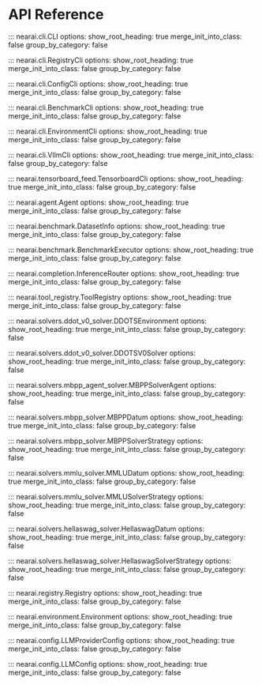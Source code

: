 # API Reference

::: nearai.cli.CLI 
    options: 
        show_root_heading: true 
        merge_init_into_class: false 
        group_by_category: false

::: nearai.cli.RegistryCli
    options:
        show_root_heading: true
        merge_init_into_class: false
        group_by_category: false

::: nearai.cli.ConfigCli
    options:
        show_root_heading: true
        merge_init_into_class: false
        group_by_category: false

::: nearai.cli.BenchmarkCli
    options:
        show_root_heading: true
        merge_init_into_class: false
        group_by_category: false

::: nearai.cli.EnvironmentCli
    options:
        show_root_heading: true
        merge_init_into_class: false
        group_by_category: false

::: nearai.cli.VllmCli
    options:
        show_root_heading: true
        merge_init_into_class: false
        group_by_category: false

::: nearai.tensorboard_feed.TensorboardCli
    options:
        show_root_heading: true
        merge_init_into_class: false
        group_by_category: false

::: nearai.agent.Agent
    options:
        show_root_heading: true
        merge_init_into_class: false
        group_by_category: false

::: nearai.benchmark.DatasetInfo
    options:
        show_root_heading: true
        merge_init_into_class: false
        group_by_category: false

::: nearai.benchmark.BenchmarkExecutor
    options:
        show_root_heading: true
        merge_init_into_class: false
        group_by_category: false

::: nearai.completion.InferenceRouter
    options:
        show_root_heading: true
        merge_init_into_class: false
        group_by_category: false

::: nearai.tool_registry.ToolRegistry
    options:
        show_root_heading: true
        merge_init_into_class: false
        group_by_category: false

::: nearai.solvers.ddot_v0_solver.DDOTSEnvironment
    options:
        show_root_heading: true
        merge_init_into_class: false
        group_by_category: false

::: nearai.solvers.ddot_v0_solver.DDOTSV0Solver
    options:
        show_root_heading: true
        merge_init_into_class: false
        group_by_category: false

::: nearai.solvers.mbpp_agent_solver.MBPPSolverAgent
    options:
        show_root_heading: true
        merge_init_into_class: false
        group_by_category: false

::: nearai.solvers.mbpp_solver.MBPPDatum
    options:
        show_root_heading: true
        merge_init_into_class: false
        group_by_category: false

::: nearai.solvers.mbpp_solver.MBPPSolverStrategy
    options:
        show_root_heading: true
        merge_init_into_class: false
        group_by_category: false

::: nearai.solvers.mmlu_solver.MMLUDatum
    options:
        show_root_heading: true
        merge_init_into_class: false
        group_by_category: false

::: nearai.solvers.mmlu_solver.MMLUSolverStrategy
    options:
        show_root_heading: true
        merge_init_into_class: false
        group_by_category: false

::: nearai.solvers.hellaswag_solver.HellaswagDatum
    options:
        show_root_heading: true
        merge_init_into_class: false
        group_by_category: false

::: nearai.solvers.hellaswag_solver.HellaswagSolverStrategy
    options:
        show_root_heading: true
        merge_init_into_class: false
        group_by_category: false

::: nearai.registry.Registry
    options:
        show_root_heading: true
        merge_init_into_class: false
        group_by_category: false

::: nearai.environment.Environment
    options:
        show_root_heading: true
        merge_init_into_class: false
        group_by_category: false

::: nearai.config.LLMProviderConfig
    options:
        show_root_heading: true
        merge_init_into_class: false
        group_by_category: false

::: nearai.config.LLMConfig
    options:
        show_root_heading: true
        merge_init_into_class: false
        group_by_category: false
